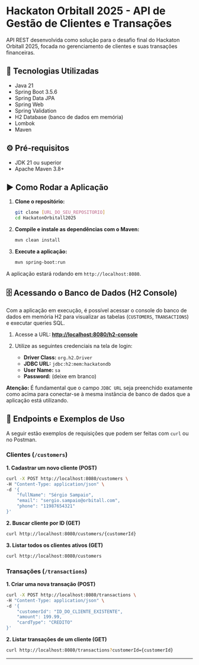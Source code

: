 # Hackaton Orbitall 2025 - API de Gestão de Clientes e Transações

API REST desenvolvida como solução para o desafio final do Hackaton Orbitall 2025, focada no gerenciamento de clientes e suas transações financeiras.

## 🚀 Tecnologias Utilizadas
- Java 21
- Spring Boot 3.5.6
- Spring Data JPA
- Spring Web
- Spring Validation
- H2 Database (banco de dados em memória)
- Lombok
- Maven

## ⚙️ Pré-requisitos
- JDK 21 ou superior
- Apache Maven 3.8+

## ▶️ Como Rodar a Aplicação

1. **Clone o repositório:**
   ```bash
   git clone [URL_DO_SEU_REPOSITORIO]
   cd HackatonOrbitall2025
   ```

2. **Compile e instale as dependências com o Maven:**
   ```bash
   mvn clean install
   ```

3. **Execute a aplicação:**
   ```bash
   mvn spring-boot:run
   ```
A aplicação estará rodando em `http://localhost:8080`.

## 🗄️ Acessando o Banco de Dados (H2 Console)

Com a aplicação em execução, é possível acessar o console do banco de dados em memória H2 para visualizar as tabelas (`CUSTOMERS`, `TRANSACTIONS`) e executar queries SQL.

1.  Acesse a URL: [**http://localhost:8080/h2-console**](http://localhost:8080/h2-console)

2.  Utilize as seguintes credenciais na tela de login:
    * **Driver Class:** `org.h2.Driver`
    * **JDBC URL:** `jdbc:h2:mem:hackatondb`
    * **User Name:** `sa`
    * **Password:** (deixe em branco)

**Atenção:** É fundamental que o campo `JDBC URL` seja preenchido exatamente como acima para conectar-se à mesma instância de banco de dados que a aplicação está utilizando.

## 📡 Endpoints e Exemplos de Uso

A seguir estão exemplos de requisições que podem ser feitas com `curl` ou no Postman.

### Clientes (`/customers`)

**1. Cadastrar um novo cliente (POST)**
```bash
curl -X POST http://localhost:8080/customers \
-H "Content-Type: application/json" \
-d '{
    "fullName": "Sérgio Sampaio",
    "email": "sergio.sampaio@orbitall.com",
    "phone": "11987654321"
}'
```

**2. Buscar cliente por ID (GET)**
```bash
curl http://localhost:8080/customers/{customerId}
```

**3. Listar todos os clientes ativos (GET)**
```bash
curl http://localhost:8080/customers
```

### Transações (`/transactions`)

**1. Criar uma nova transação (POST)**
```bash
curl -X POST http://localhost:8080/transactions \
-H "Content-Type: application/json" \
-d '{
    "customerId": "ID_DO_CLIENTE_EXISTENTE",
    "amount": 199.99,
    "cardType": "CREDITO"
}'
```

**2. Listar transações de um cliente (GET)**
```bash
curl http://localhost:8080/transactions?customerId={customerId}
```
---
